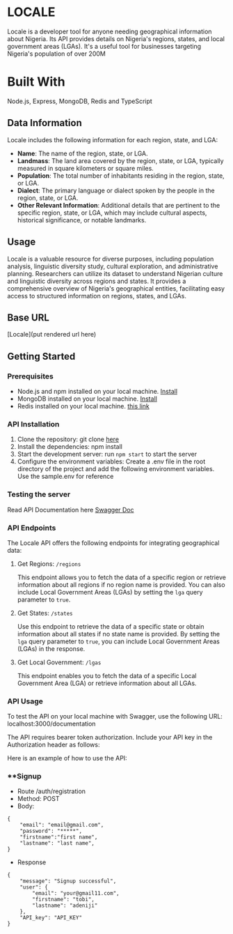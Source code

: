 # LOCALE
Locale is a developer tool for anyone needing geographical information about Nigeria. Its API provides details on Nigeria's regions, states, and local government areas (LGAs). It's a useful tool for businesses targeting Nigeria's population of over 200M

# Built With
Node.js, Express, MongoDB, Redis and TypeScript

## Data Information

Locale includes the following information for each region, state, and LGA:

- **Name**: The name of the region, state, or LGA.
- **Landmass**: The land area covered by the region, state, or LGA, typically measured in square kilometers or square miles.
- **Population**: The total number of inhabitants residing in the region, state, or LGA.
- **Dialect**: The primary language or dialect spoken by the people in the region, state, or LGA.
- **Other Relevant Information**: Additional details that are pertinent to the specific region, state, or LGA, which may include cultural aspects, historical significance, or notable landmarks.

## Usage
Locale is a valuable resource for diverse purposes, including population analysis, linguistic diversity study, cultural exploration, and administrative planning. Researchers can utilize its dataset to understand Nigerian culture and linguistic diversity across regions and states. It provides a comprehensive overview of Nigeria's geographical entities, facilitating easy access to structured information on regions, states, and LGAs.

## Base URL
[Locale](put rendered url here)

## Getting Started

### Prerequisites

- Node.js and npm installed on your local machine. [Install](https://nodejs.org/en/download/)
- MongoDB installed on your local machine. [Install](https://docs.mongodb.com/manual/installation/)
- Redis installed on your local machine. [this link](https://redis.io/docs/getting-started/)

### API Installation

1. Clone the repository: git clone [here](https://github.com/TobiAdeniji94/locale-alt-api)
2. Install the dependencies: npm install
3. Start the development server: run `npm start` to start the server
4. Configure the environment variables: Create a .env file in the root directory of the project and add the following environment variables. Use the sample.env for reference

### Testing the server 

Read API Documentation here [Swagger Doc](https://locale-alt-api.onrender.com/documentation) 

### API Endpoints

The Locale API offers the following endpoints for integrating geographical data:

1. Get Regions: `/regions`

   This endpoint allows you to fetch the data of a specific region or retrieve information about all regions if no region name is provided. You can also include Local Government Areas (LGAs) by setting the `lga` query parameter to `true`.

2. Get States: `/states`

   Use this endpoint to retrieve the data of a specific state or obtain information about all states if no state name is provided. By setting the `lga` query parameter to `true`, you can include Local Government Areas (LGAs) in the response.

3. Get Local Government: `/lgas`

   This endpoint enables you to fetch the data of a specific Local Government Area (LGA) or retrieve information about all LGAs.

### API Usage

To test the API on your local machine with Swagger, use the following URL: localhost:3000/documentation

The API requires bearer token authorization. Include your API key in the Authorization header as follows:

Here is an example of how to use the API:
### **Signup
- Route /auth/registration
- Method: POST
- Body:
```
{
    "email": "email@gmail.com",
    "password": "*****",
    "firstname":"first name",
    "lastname": "last name",
}
```
- Response
```
{
    "message": "Signup successful",
    "user": {
        "email": "your@gmail11.com",
        "firstname": "tobi",
        "lastname": "adeniji"
    },
    "API_key": "API_KEY"
}
```
